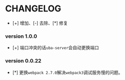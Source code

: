 # CHANGELOG

- [+] 增加、[-] 去除、[*] 修复

### version 1.0.0

- [+] 端口冲突的话`uba-server`会自动更换端口

### version 0.0.22

- [*] 更换`webpack 2.7.0`解决`webpack3`调试服务慢的问题。
